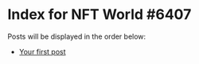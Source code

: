 # Index for NFT World #6407
Posts will be displayed in the order below:

- [Your first post](./001-first.md)

